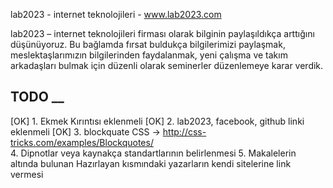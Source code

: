 lab2023 - internet teknolojileri - www.lab2023.com

lab2023 – internet teknolojileri firması olarak bilginin paylaşıldıkça arttığını düşünüyoruz. 
Bu bağlamda fırsat buldukça bilgilerimizi paylaşmak, meslektaşlarımızın bilgilerinden faydalanmak, 
yeni çalışma ve takım arkadaşları bulmak için düzenli olarak seminerler düzenlemeye karar verdik.

TODO  __
--------------------------------------------------------------------------------
[OK] 1. Ekmek Kırıntısı eklenmeli
[OK] 2. lab2023, facebook, github linki eklenmeli
[OK] 3. blockquate CSS -> http://css-tricks.com/examples/Blockquotes/  
     4. Dipnotlar veya kaynakça standartlarının belirlenmesi
     5. Makalelerin altında bulunan Hazırlayan kısmındaki yazarların kendi sitelerine link vermesi
